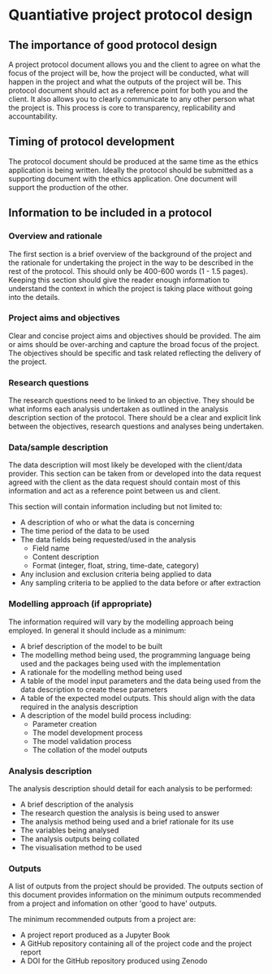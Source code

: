 # Quantiative project protocol design

## The importance of good protocol design

A project protocol document allows you and the client to agree on what the focus of the project will be, how the project will be conducted, what will happen in the project and what the outputs of the project will be. This protocol document should act as a reference point for both you and the client. It also allows you to clearly communicate to any other person what the project is. This process is core to transparency, replicability and accountability.

## Timing of protocol development

The protocol document should be produced at the same time as the ethics application is being written. Ideally the protocol should be submitted as a supporting document with the ethics application. One document will support the production of the other.

## Information to be included in a protocol

### Overview and rationale

The first section is a brief overview of the background of the project and the rationale for undertaking the project in the way to be described in the rest of the protocol. This should only be 400-600 words (1 - 1.5 pages). Keeping this section should give the reader enough information to understand the context in which the project is taking place without going into the details.

### Project aims and objectives

Clear and concise project aims and objectives should be provided. The aim or aims should be over-arching and capture the broad focus of the project. The objectives should be specific and task related reflecting the delivery of the project.

### Research questions

The research questions need to be linked to an objective. They should be what informs each analysis undertaken as outlined in the analysis description section of the protocol. There should be a clear and explicit link between the objectives, research questions and analyses being undertaken. 

### Data/sample description

The data description will most likely be developed with the client/data provider. This section can be taken from or developed into the data request agreed with the client as the data request should contain most of this information and act as a reference point between us and client. 

This section will contain information including but not limited to:
- A description of who or what the data is concerning
- The time period of the data to be used
- The data fields being requested/used in the analysis
    - Field name
    - Content description
    - Format (integer, float, string, time-date, category)
- Any inclusion and exclusion criteria being applied to data
- Any sampling criteria to be applied to the data before or after extraction

### Modelling approach (if appropriate)

The information required will vary by the modelling approach being employed. In general it should include as a minimum:
- A brief description of the model to be built
- The modelling method being used, the programming language being used and the packages being used with the implementation
- A rationale for the modelling method being used
- A table of the model input parameters and the data being used from the data description to create these parameters
- A table of the expected model outputs. This should align with the data required in the analysis description
- A description of the model build process including:
    - Parameter creation
    - The model development process
    - The model validation process
    - The collation of the model outputs

### Analysis description

The analysis description should detail for each analysis to be performed:
- A brief description of the analysis
- The research question the analysis is being used to answer
- The analysis method being used and a brief rationale for its use
- The variables being analysed
- The analysis outputs being collated
- The visualisation method to be used

### Outputs

A list of outputs from the project should be provided. The outputs section of this document provides information on the minimum outputs recommended from a project and infomation on other 'good to have' outputs.

The minimum recommended outputs from a project are:
- A project report produced as a Jupyter Book
- A GitHub repository containing all of the project code and the project report
- A DOI for the GitHub repository produced using Zenodo